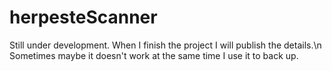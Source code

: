 # herpesteScanner


Still under development. When I finish the project I will publish the details.\n
Sometimes maybe it doesn't work at the same time I use it to back up.
